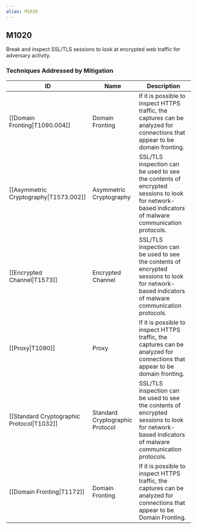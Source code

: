 ```yaml
---
alias: M1020
---
```


## M1020

Break and inspect SSL/TLS sessions to look at encrypted web traffic for adversary activity.


### Techniques Addressed by Mitigation

| ID | Name | Description |
| --- | --- | --- |
| [[Domain Fronting\|T1090.004]] | Domain Fronting | If it is possible to inspect HTTPS traffic, the captures can be analyzed for connections that appear to be domain fronting. |
| [[Asymmetric Cryptography\|T1573.002]] | Asymmetric Cryptography | SSL/TLS inspection can be used to see the contents of encrypted sessions to look for network-based indicators of malware communication protocols. |
| [[Encrypted Channel\|T1573]] | Encrypted Channel | SSL/TLS inspection can be used to see the contents of encrypted sessions to look for network-based indicators of malware communication protocols. |
| [[Proxy\|T1090]] | Proxy | If it is possible to inspect HTTPS traffic, the captures can be analyzed for connections that appear to be domain fronting. |
| [[Standard Cryptographic Protocol\|T1032]] | Standard Cryptographic Protocol | SSL/TLS inspection can be used to see the contents of encrypted sessions to look for network-based indicators of malware communication protocols. |
| [[Domain Fronting\|T1172]] | Domain Fronting | If it is possible to inspect HTTPS traffic, the captures can be analyzed for connections that appear to be Domain Fronting. |
